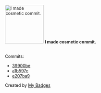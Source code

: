 <img src="https://my-badges.github.io/my-badges/cosmetic-commit.png" alt="I made cosmetic commit." title="I made cosmetic commit." width="128">
<strong>I made cosmetic commit.</strong>
<br><br>

Commits:

- <a href="https://github.com/Abirdcfly/go-ethereum/commit/39900be087049f0cdcf4142e22e134bff5d622fd">39900be</a>
- <a href="https://github.com/Abirdcfly/Leetcode/commit/a1b597cf03d6e980a990b19a9525ff3e5df3a2e4">a1b597c</a>
- <a href="https://github.com/Abirdcfly/Leetcode/commit/e207ba943ef2851474dac1e56f8e94ed814f3fab">e207ba9</a>


Created by <a href="https://github.com/my-badges/my-badges">My Badges</a>